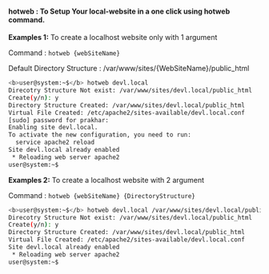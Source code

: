 #### hotweb : To Setup Your local-website in a one click using hotweb command.

<b>Examples 1:</b> To create a localhost website only with 1 argument 

Command : `hotweb {webSiteName}`

Default Directory Structure :  /var/www/sites/{WebSiteName}/public_html 

```bash
<b>user@system:~$</b> hotweb devl.local
Direcotry Structure Not exist: /var/www/sites/devl.local/public_html
Create(y/n): y
Directory Structure Created: /var/www/sites/devl.local/public_html
Virtual File Created: /etc/apache2/sites-available/devl.local.conf
[sudo] password for prakhar: 
Enabling site devl.local.
To activate the new configuration, you need to run:
  service apache2 reload
Site devl.local already enabled
 * Reloading web server apache2
user@system:~$   
```

<b>Examples 2:</b> To create a localhost website with 2 argument 

Command : `hotweb {webSiteName} {DirectoryStructure}`


```bash
<b>user@system:~$</b> hotweb devl.local /var/www/sites/devl.local/public_html
Direcotry Structure Not exist: /var/www/sites/devl.local/public_html
Create(y/n): y
Directory Structure Created: /var/www/sites/devl.local/public_html
Virtual File Created: /etc/apache2/sites-available/devl.local.conf
Site devl.local already enabled
 * Reloading web server apache2
user@system:~$
```

